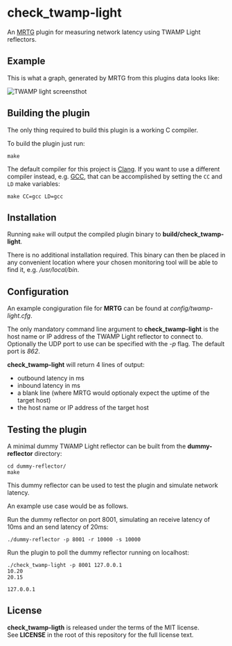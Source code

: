 check_twamp-light
=================

An [MRTG](https://oss.oetiker.ch/mrtg/) plugin for measuring network latency using TWAMP Light reflectors.

Example
-------

This is what a graph, generated by MRTG from this plugins data looks like:

![TWAMP light screensthot](https://gitlab.com/tickelton/monitoring-plugins/raw/master/check_twamp-light/screenshots/twl-html.png)


Building the plugin
-------------------

The only thing required to build this plugin is a working C compiler.

To build the plugin just run:
```
make
```

The default compiler for this project is [Clang](https://clang.llvm.org/). If you want to use a different compiler instead, e.g. [GCC](https://gcc.gnu.org/), that can be accomplished by setting the `CC` and `LD` make variables:
```
make CC=gcc LD=gcc
```

Installation
------------

Running `make` will output the compiled plugin binary to **build/check_twamp-light**.

There is no additional installation required. This binary can then be placed in any convenient location where your chosen monitoring tool will be able to find it, e.g. */usr/local/bin*.


Configuration
-------------

An example congiguration file for **MRTG** can be found at *config/twamp-light.cfg*.

The only mandatory command line argument to **check_twamp-light** is the host name or IP address of the TWAMP Light reflector to connect to. Optionally the UDP port to use can be specified with the *-p* flag. The default port is *862*.

**check_twamp-light** will return 4 lines of output:

* outbound latency in ms
* inbound latency in ms
* a blank line (where MRTG would optionaly expect the uptime of the target host)
* the host name or IP address of the target host

Testing the plugin
------------------

A minimal dummy TWAMP Light reflector can be built from the **dummy-reflector** directory:
```
cd dummy-reflector/
make
```

This dummy reflector can be used to test the plugin and simulate network latency.

An example use case would be as follows.

Run the dummy reflector on port 8001, simulating an receive latency of 10ms and an send latency of 20ms:
```
./dummy-reflector -p 8001 -r 10000 -s 10000
```

Run the plugin to poll the dummy reflector running on localhost:
```
./check_twamp-light -p 8001 127.0.0.1
10.20
20.15

127.0.0.1
```

License
-------

**check_twamp-ligth** is released under the terms of the MIT license.  
See **LICENSE** in the root of this repository for the full license text.
